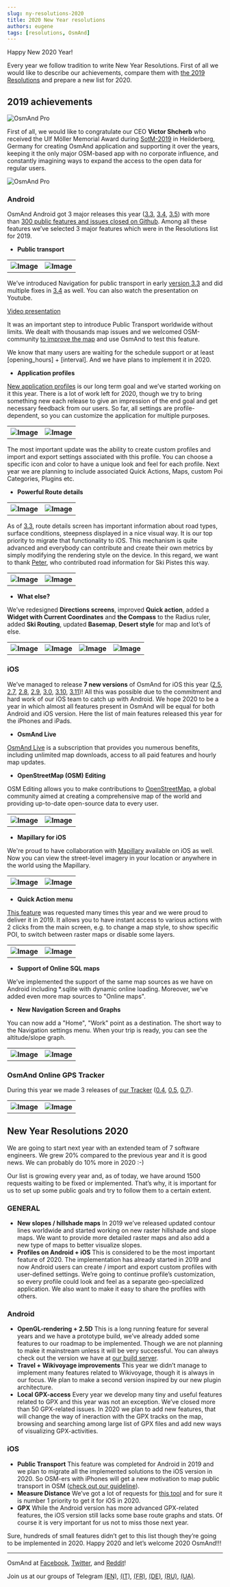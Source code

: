 ```yaml
---
slug: ny-resolutions-2020
title: 2020 New Year resolutions
authors: eugene
tags: [resolutions, OsmAnd]
---
```



Happy New 2020 Year!

Every year we follow tradition to write New Year Resolutions. First of all we would like to describe our achievements, compare them with <a href="https://osmand.net/blog/2019-ny-resolutions">the 2019 Resolutions</a> and prepare a new list for 2020.

<!--truncate-->

## 2019 achievements

![OsmAnd Pro](./2019-NY-1.png)

First of all, we would like to congratulate our CEO <b>Victor Shcherb</b> who received the Ulf Möller Memorial Award during <a href="http://weeklyosm.eu/archives/12408">SotM-2019</a> in Heilderberg, Germany for creating OsmAnd application and supporting it over the years, keeping it the only major OSM-based app with no corporate influence, and constantly imagining ways to expand the access to the open data for regular users.

![OsmAnd Pro](./2019-NY-2.jpg)


### Android

OsmAnd Android got 3 major releases this year (<a href="https://osmand.net/blog/osmand-3-3-released">3.3</a>, <a href="https://osmand.net/blog/osmand-3-4-released">3.4</a>, <a href="https://osmand.net/blog/osmand-3-5-released">3.5</a>) with more than <a href="https://github.com/osmandapp/Osmand/milestones?state=closed">300 public features and issues closed on Github</a>. Among all these features we’ve selected 3 major features which were in the Resolutions list for 2019.

* **Public transport**

<table>
  <tr>
    <th><img src={require('./pt_2_blog.png').default} alt="Image"/></th>
    <th><img src={require('./pt_3_blog.png').default} alt="Image"/></th>
      </tr>
</table> 

We’ve introduced Navigation for public transport in early <a href="https://osmand.net/blog/osmand-3-3-released">version 3.3</a> and did multiple fixes in <a href="https://osmand.net/blog/osmand-3-4-released">3.4</a> as well. You can also watch the presentation on Youtube.

[Video presentation](https://www.youtube.com/embed/SPab09kaWPc)

It was an important step to introduce Public Transport worldwide without limits. We dealt with thousands map issues and we welcomed OSM-community <a href="https://osmand.net/blog/guideline-pt">to improve the map</a> and use OsmAnd to test this feature.

We know that many users are waiting for the schedule support or at least [opening_hours] + [interval]. And we have plans to implement it in 2020.

* **Application profiles**

<a href="https://osmand.net/blog/osmand-3-5-released">New application profiles</a> is our long term goal and we’ve started working on it this year. There is a lot of work left for 2020, though we try to bring something new each release to give an impression of the end goal and get necessary feedback from our users. So far, all settings are profile-dependent, so you can customize the application for multiple purposes.

<table>
  <tr>
    <th><img src={require('./7.jpg').default} alt="Image"/></th>
    <th><img src={require('./14.jpg').default} alt="Image"/></th>
      </tr>
</table> 

The most important update was the ability to create custom profiles and import and export settings associated with this profile. You can choose a specific icon and color to have a unique look and feel for each profile. Next year we are planning to include associated Quick Actions, Maps, custom Poi Categories, Plugins etc.

* **Powerful Route details**

<table>
  <tr>
    <th><img src={require('./pt_8_blog.png').default} alt="Image"/></th>
    <th><img src={require('./pt_9_blog.png').default} alt="Image"/></th>
      </tr>
</table> 

As of <a href="https://osmand.net/blog/osmand-3-3-released">3.3</a>, route details screen has important information about road types, surface conditions, steepness displayed in a nice visual way. It is our top priority to migrate that functionality to iOS. This mechanism is quite advanced and everybody can contribute and create their own metrics by simply modifying the rendering style on the device. In this regard, we want to thank <a href="https://www.reddit.com/r/OsmAnd/comments/dndhsg/pieter_with_osmand_from_2011/">Peter</a>, who contributed road information for Ski Pistes this way.

<table>
  <tr>
    <th><img src={require('./31.jpg').default} alt="Image"/></th>
    <th><img src={require('./32.jpg').default} alt="Image"/></th>
      </tr>
</table> 

* **What else?**

We’ve redesigned <b>Directions screens</b>, improved <b>Quick action</b>, added a <b>Widget with Current Coordinates</b> and <b>the Compass</b> to the Radius ruler, added <b>Ski Routing</b>, updated <b>Basemap</b>, <b>Desert style</b> for map and lot’s of else.

<table>
  <tr>
    <th><img src={require('./10.jpg').default} alt="Image"/></th>
    <th><img src={require('./141.jpg').default} alt="Image"/></th>
    <th><img src={require('./25.jpg').default} alt="Image"/></th>
    <th><img src={require('./17.jpg').default} alt="Image"/></th>
      </tr>
</table> 

### iOS

We’ve managed to release <b>7 new versions</b> of OsmAnd for iOS this year (<a href="https://osmand.net/blog/osmand-ios-2-5-released">2.5</a>, <a href="https://osmand.net/blog/osmand-ios-2-7-released">2.7</a>, <a href="https://osmand.net/blog/osmand-ios-2-8-released">2.8</a>, <a href="https://osmand.net/blog/osmand-ios-2-9-released">2.9</a>, <a href="https://osmand.net/blog/osmand-ios-3-0-released">3.0</a>, <a href="https://osmand.net/blog/osmand-ios-3-10-released">3.10</a>, <a href="https://osmand.net/blog/osmand-ios-3-11-released">3.11</a>)! All this was possible due to the commitment and hard work of our iOS team to catch up with Android. We hope 2020 to be a year in which almost all features present in OsmAnd will be equal for both Android and iOS version. Here the list of main features released this year for the iPhones and iPads.

* **OsmAnd Live**

<a href="https://osmand.net/features/subscription">OsmAnd Live</a> is a subscription that provides you numerous benefits, including unlimited map downloads, access to all paid features and hourly map updates.

* **OpenStreetMap (OSM) Editing**

OSM Editing allows you to make contributions to <a href="https://www.openstreetmap.org/">OpenStreetMap</a>, a global community aimed at creating a comprehensive map of the world and providing up-to-date open-source data to every user.

<table>
  <tr>
    <th><img src={require('./ios-2-7-1.png').default} alt="Image"/></th>
    <th><img src={require('./ios-2-7-3.png').default} alt="Image"/></th>
      </tr>
</table> 

* **Mapillary for iOS**

We're proud to have collaboration with <a href="https://www.mapillary.com/">Mapillary</a> available on iOS as well. Now you can view the street-level imagery in your location or anywhere in the world using the Mapillary.

<table>
  <tr>
    <th><img src={require('./4.jpg').default} alt="Image"/></th>
    <th><img src={require('./6.jpg').default} alt="Image"/></th>
      </tr>
</table> 

* **Quick Action menu**

<a href="https://osmand.net/features/quick-action">This feature</a> was requested many times this year and we were proud to deliver it in 2019. It allows you to have instant access to various actions with 2 clicks from the main screen, e.g. to change a map style, to show specific POI, to switch between raster maps or disable some layers.

<table>
  <tr>
    <th><img src={require('./5.jpg').default} alt="Image"/></th>
    <th><img src={require('./61.jpg').default} alt="Image"/></th>
      </tr>
</table> 

* **Support of Online SQL maps**

We’ve implemented the support of the same map sources as we have on Android including *.sqlite with dynamic online loading. Moreover, we’ve added even more map sources to "Online maps".

* **New Navigation Screen and Graphs**

You can now add a "Home", "Work" point as a destination. The short way to the Navigation settings menu. When your trip is ready, you can see the altitude/slope graph.

<table>
  <tr>
    <th><img src={require('./1.jpg').default} alt="Image"/></th>
    <th><img src={require('./3.jpg').default} alt="Image"/></th>
      </tr>
</table> 

### OsmAnd Online GPS Tracker

During this year we made 3 releases of <a href="https://osmand.net/features/tracker">our Tracker</a> (<a href="https://osmand.net/blog/osmand-tracker-0-4-released">0.4</a>, <a href="https://osmand.net/blog/osmand-tracker-0-5-released">0.5</a>, <a href="https://osmand.net/blog/osmand-tracker-0-7-released">0.7</a>).

<table>
  <tr>
    <th><img src={require('./62.jpg').default} alt="Image"/></th>
    <th><img src={require('./2.jpg').default} alt="Image"/></th>
      </tr>
</table> 


## New Year Resolutions 2020

We are going to start next year with an extended team of 7 software engineers. We grew 20% compared to the previous year and it is good news. We can probably do 10% more in 2020 :-)

Our list is growing every year and, as of today, we have around 1500 requests waiting to be fixed or implemented. That’s why, it is important for us to set up some public goals and try to follow them to a certain extent.

### GENERAL

* <b>New slopes / hillshade maps</b>
 In 2019 we’ve released updated contour lines worldwide and started working on new raster hillshade and slope maps. We want to provide more detailed raster maps and also add a new type of maps to better visualize slopes.
* <b>Profiles on Android + iOS</b>
 This is considered to be the most important feature of 2020. The implementation has already started in 2019 and now Android users can create / import and export custom profiles with user-defined settings. We’re going to continue profile’s customization, so every profile could look and feel as a separate geo-specialized application. We also want to make it easy to share  the profiles with others.

### Android

* <b>OpenGL-rendering + 2.5D</b>
 This is a long running feature for several years and we have a prototype build, we’ve already added some features to our roadmap to be implemented. Though we are not planning to make it mainstream unless it will be very successful. You can always check out the version we have at <a href="https://download.osmand.net/latest-night-build/OsmAnd-qt-arm-nightly.apk">our build server</a>.
* <b>Travel + Wikivoyage improvements</b>
 This year we didn’t manage to implement many features related to Wikivoyage, though it is always in our focus. We plan to make a second version inspired by our new plugin architecture.
* <b>Local GPX-access</b>
 Every year we develop many tiny and useful features related to GPX and this year was not an exception. We’ve closed more than 50 GPX-related issues. In 2020 we plan to add new features, that will change the way of ineraction with the GPX tracks on the map, browsing and searching among large list of GPX files and add new ways of visualizing GPX-activities.

### iOS

* <b>Public Transport</b>
 This feature was completed for Android in 2019 and we plan to migrate all the implemented solutions to the iOS version in 2020. So OSM-ers with iPhones will get a new motivation to map public transport in OSM (<a href="https://osmand.net/blog/guideline-pt">check out our guideline</a>).
* <b>Measure Distance</b>
 We’ve got a lot of requests for <a href="https://osmand.net/features/measure-distance">this tool</a> and for sure it is number 1 priority to get it for iOS in 2020.
* <b>GPX</b>
 While the Android version has more advanced GPX-related features, the iOS version still lacks some base route graphs and stats. Of course it is very important for us not to miss those next year.


Sure, hundreds of small features didn’t get to this list though they’re going to be implemented in 2020.
Happy 2020 and let’s welcome 2020 OsmAnd!!!
_____________________________

<p>OsmAnd at <a href="https://www.facebook.com/osmandapp/">Facebook</a>, <a href="https://www.twitter.com/osmandapp/">Twitter</a>, and <a href="https://www.reddit.com/r/OsmAnd/">Reddit</a>!</p>
<p>Join us at our groups of Telegram <a href="https://t.me/OsmAndMaps">(EN)</a>, <a href="https://t.me/itosmand">(IT)</a>,  <a href="https://t.me/frosmand">(FR)</a>, <a href="https://t.me/deosmand">(DE)</a>, <a href="https://t.me/ruosmand">(RU)</a>, <a href="https://t.me/uaosmand">(UA)</a>.</p>